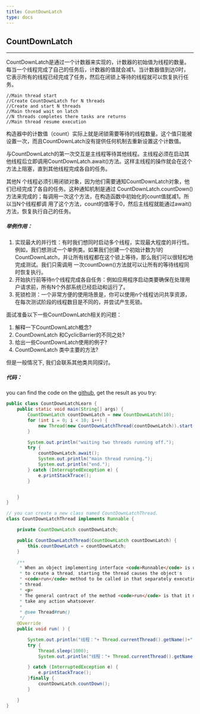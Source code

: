 ```yaml
---
title: CountDownLatch
type: docs
---
```


## CountDownLatch

---

CountDownLatch是通过一个计数器来实现的，计数器的初始值为线程的数量。每当一个线程完成了自己的任务后，计数器的值就会减1。当计数器值到达0时，它表示所有的线程已经完成了任务，然后在闭锁上等待的线程就可以恢复执行任务。


```
//Main thread start
//Create CountDownLatch for N threads
//Create and start N threads
//Main thread wait on latch
//N threads completes there tasks are returns
//Main thread resume execution
```

构造器中的计数值（count）实际上就是闭锁需要等待的线程数量。这个值只能被设置一次，而且CountDownLatch没有提供任何机制去重新设置这个计数值。

与CountDownLatch的第一次交互是主线程等待其他线程。主线程必须在启动其他线程后立即调用CountDownLatch.await()方法。这样主线程的操作就会在这个方法上阻塞，直到其他线程完成各自的任务。

其他N 个线程必须引用闭锁对象，因为他们需要通知CountDownLatch对象，他们已经完成了各自的任务。这种通知机制是通过 CountDownLatch.countDown()方法来完成的；每调用一次这个方法，在构造函数中初始化的count值就减1。所以当N个线程都调 用了这个方法，count的值等于0，然后主线程就能通过await()方法，恢复执行自己的任务。

##### 举例作用：

1. 实现最大的并行性：有时我们想同时启动多个线程，实现最大程度的并行性。例如，我们想测试一个单例类。如果我们创建一个初始计数为1的CountDownLatch，并让所有线程都在这个锁上等待，那么我们可以很轻松地完成测试。我们只需调用 一次countDown()方法就可以让所有的等待线程同时恢复执行。
2. 开始执行前等待n个线程完成各自任务：例如应用程序启动类要确保在处理用户请求前，所有N个外部系统已经启动和运行了。
3. 死锁检测：一个非常方便的使用场景是，你可以使用n个线程访问共享资源，在每次测试阶段的线程数目是不同的，并尝试产生死锁。


面试准备以下一些CountDownLatch相关的问题：

1. 解释一下CountDownLatch概念?
2. CountDownLatch 和CyclicBarrier的不同之处?
3. 给出一些CountDownLatch使用的例子?
4. CountDownLatch 类中主要的方法?

但是一般情况下, 我们会联系其他类共同探讨。

##### 代码：
you can find the code on the [github][1], get the result as you try:
```java
public class CountDownLatchLearn {
    public static void main(String[] args) {
        CountDownLatch countDownLatch = new CountDownLatch(10);
        for (int i = 0; i < 10; i++) {
            new Thread(new CountDownLatchThread(countDownLatch)).start();
        }

        System.out.println("waiting two threads running off.");
        try {
            countDownLatch.await();
            System.out.println("main thread running.");
            System.out.println("end.");
        } catch (InterruptedException e) {
            e.printStackTrace();
        }


    }
}

// you can create a new class named CountDownLatchThread.
class CountDownLatchThread implements Runnable {

    private CountDownLatch countDownLatch;

    public CountDownLatchThread(CountDownLatch countDownLatch) {
        this.countDownLatch = countDownLatch;
    }

    /**
     * When an object implementing interface <code>Runnable</code> is used
     * to create a thread, starting the thread causes the object's
     * <code>run</code> method to be called in that separately executing
     * thread.
     * <p>
     * The general contract of the method <code>run</code> is that it may
     * take any action whatsoever.
     *
     * @see Thread#run()
     */
    @Override
    public void run( ) {

        System.out.println("线程："+ Thread.currentThread().getName()+" is running.");
        try {
            Thread.sleep(1000);
            System.out.println("线程："+ Thread.currentThread().getName()+" finished.");

        } catch (InterruptedException e) {
            e.printStackTrace();
        }finally {
            countDownLatch.countDown();
        }

    }
}

```


[1]:https://github.com/twentyworld/learn/tree/master/JDKlearn/src/main/java/com/concurrent
